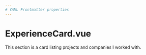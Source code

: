```yaml
---
# YAML Frontmatter properties
---
```


# ExperienceCard.vue

This section is a card listing projects and companies I worked with.
